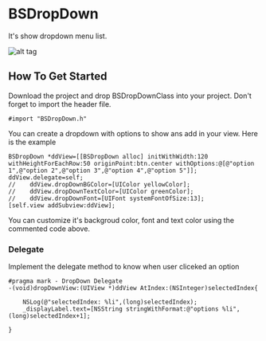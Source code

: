 # BSDropDown
It's show dropdown menu list.

![alt tag](https://cloud.githubusercontent.com/assets/16186934/24190122/6cd1c28a-0f09-11e7-869b-9626182ea172.png)
## How To Get Started
Download the project and drop BSDropDownClass into your project.
Don't forget to import the header file.

```
#import "BSDropDown.h"
```
You can create a dropdown with options to show ans add in your view. Here is the example
```
BSDropDown *ddView=[[BSDropDown alloc] initWithWidth:120 withHeightForEachRow:50 originPoint:btn.center withOptions:@[@"option 1",@"option 2",@"option 3",@"option 4",@"option 5"]];
ddView.delegate=self;
//    ddView.dropDownBGColor=[UIColor yellowColor];
//    ddView.dropDownTextColor=[UIColor greenColor];
//    ddView.dropDownFont=[UIFont systemFontOfSize:13];
[self.view addSubview:ddView];

```
You can customize it's backgroud color, font and text color using the commented code above.
### Delegate
Implement the delegate method to know when user cliceked an option

```
#pragma mark - DropDown Delegate
-(void)dropDownView:(UIView *)ddView AtIndex:(NSInteger)selectedIndex{
    
    NSLog(@"selectedIndex: %li",(long)selectedIndex);
    _displayLabel.text=[NSString stringWithFormat:@"options %li",(long)selectedIndex+1];
    
}
```
